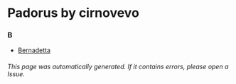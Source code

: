 # Padorus by cirnovevo

### B
* [Bernadetta](https://github.com/shadow578/Project-Padoru/blob/master/table-of-contents/characters/Bernadetta.md)

###### This page was automatically generated. If it contains errors, please open a Issue.
